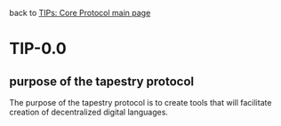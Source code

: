back to [TIPs: Core Protocol main page](https://github.com/wds4/tapestry-protocol/blob/main/tips/core-protocol/README.md)

TIP-0.0
=====

purpose of the tapestry protocol
-----

The purpose of the tapestry protocol is to create tools that will facilitate creation of decentralized digital languages.
